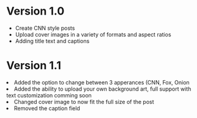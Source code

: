 # Version 1.0
- Create CNN style posts
- Upload cover images in a variety of formats and aspect ratios
- Adding title text and captions

# Version 1.1
<li>Added the option to change between 3 apperances (CNN, Fox, Onion</li>
<li>Added the ability to upload your own background art, full support with text customization comming soon</li>
<li>Changed cover image to now fit the full size of the post</li>
<li>Removed the caption field</li>